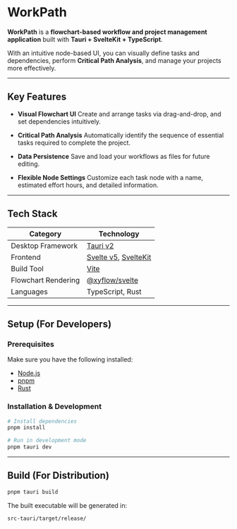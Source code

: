 # WorkPath

**WorkPath** is a **flowchart-based workflow and project management application** built with **Tauri + SvelteKit + TypeScript**.

With an intuitive node-based UI, you can visually define tasks and dependencies,
perform **Critical Path Analysis**, and manage your projects more effectively.

---

## Key Features

* **Visual Flowchart UI**
  Create and arrange tasks via drag-and-drop, and set dependencies intuitively.

* **Critical Path Analysis**
  Automatically identify the sequence of essential tasks required to complete the project.

* **Data Persistence**
  Save and load your workflows as files for future editing.

* **Flexible Node Settings**
  Customize each task node with a name, estimated effort hours, and detailed information.

---

## Tech Stack

| Category            | Technology                                                             |
| ------------------- | ---------------------------------------------------------------------- |
| Desktop Framework   | [Tauri v2](https://tauri.app/)                                         |
| Frontend            | [Svelte v5](https://svelte.dev/), [SvelteKit](https://kit.svelte.dev/) |
| Build Tool          | [Vite](https://vitejs.dev/)                                            |
| Flowchart Rendering | [@xyflow/svelte](https://xyflow.com/svelte)                            |
| Languages           | TypeScript, Rust                                                       |

---

## Setup (For Developers)

### Prerequisites

Make sure you have the following installed:

* [Node.js](https://nodejs.org/)
* [pnpm](https://pnpm.io/)
* [Rust](https://www.rust-lang.org/tools/install)

### Installation & Development

```bash
# Install dependencies
pnpm install

# Run in development mode
pnpm tauri dev
```

---

## Build (For Distribution)

```bash
pnpm tauri build
```

The built executable will be generated in:

```
src-tauri/target/release/
```
